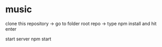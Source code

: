 # music

clone this repository -> go to folder root repo -> type npm install and hit enter 

start server npm start
